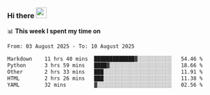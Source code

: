 ### Hi there <a href="https://www.gautamkrishnar.com/"><img src="https://media.giphy.com/media/hvRJCLFzcasrR4ia7z/giphy.gif" width="25px"></a>

📊 **This week I spent my time on**

<!--START_SECTION:waka-->

```txt
From: 03 August 2025 - To: 10 August 2025

Markdown    11 hrs 40 mins  █████████████▓░░░░░░░░░░░   54.46 %
Python      3 hrs 59 mins   ████▓░░░░░░░░░░░░░░░░░░░░   18.66 %
Other       2 hrs 33 mins   ███░░░░░░░░░░░░░░░░░░░░░░   11.91 %
HTML        2 hrs 26 mins   ███░░░░░░░░░░░░░░░░░░░░░░   11.38 %
YAML        32 mins         ▓░░░░░░░░░░░░░░░░░░░░░░░░   02.56 %
```

<!--END_SECTION:waka-->
